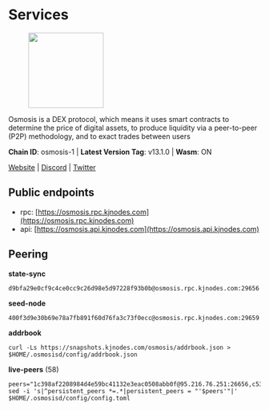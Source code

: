 # Services

<figure><img src="https://raw.githubusercontent.com/kj89/testnet_manuals/main/pingpub/logos/osmosis.png" width="150" alt=""><figcaption></figcaption></figure>

Osmosis is a DEX protocol, which means it uses smart contracts  to determine the price of digital assets, to produce liquidity  via a peer-to-peer (P2P) methodology, and to exact trades between users

**Chain ID**: osmosis-1 | **Latest Version Tag**: v13.1.0 | **Wasm**: ON

[Website](https://osmosis.zone) | [Discord](https://discord.gg/osmosis) | [Twitter](https://twitter.com/osmosiszone)


## Public endpoints

* rpc: [https://osmosis.rpc.kjnodes.com](https://osmosis.rpc.kjnodes.com)
* api: [https://osmosis.api.kjnodes.com](https://osmosis.api.kjnodes.com)

## Peering

**state-sync**

```
d9bfa29e0cf9c4ce0cc9c26d98e5d97228f93b0b@osmosis.rpc.kjnodes.com:29656
```

**seed-node**

```
400f3d9e30b69e78a7fb891f60d76fa3c73f0ecc@osmosis.rpc.kjnodes.com:29659
```

**addrbook**
```
curl -Ls https://snapshots.kjnodes.com/osmosis/addrbook.json > $HOME/.osmosisd/config/addrbook.json
```

**live-peers** (58)
```
peers="1c398af2208984d4e59bc41132e3eac0508abb0f@95.216.76.251:26656,c5358545d951ae666c695903036c1e93578951eb@135.181.176.113:26656,c47e03ce1b82b136768581a028033c4e201962f6@65.108.79.45:26656,0419c998d6aac0afdb05808ad9a935670248e209@65.108.204.56:26656,178c24a6067e5ad07e126337cf1a041b95a20a5a@65.109.36.189:26656,406f64a8d601e34d7311fd61ec87b0c7028bd230@138.201.23.39:46656,36fd74857b30513a6339b58e7bf889ab0a8cf57c@34.91.30.41:26656,98a4aa5ebe9b3c62561be9c37517def8de0b4868@57.128.65.115:26656,2def96b97cab65a6a35f871f0ab3c384a1176869@104.155.13.66:26656,071ae914b06e14148a6286a0fa087c797336f043@34.105.246.121:26656,569aac51b04607a18696c63035586816dec85511@157.90.213.235:26656,f225f8a168ec794d334d7100994b62e5e7648072@35.234.158.17:26656,9b1bfb99d9eb04af32510ed8e3eb83c59448662f@95.214.52.220:26656,d0d4b88110767c503baa8a618cfd7e284482f8dc@37.120.245.11:26656,fc2ad6fb9f20b4a637e244d92c35362bdb5d96af@100.26.145.135:26656,fc590afe489a1b9ca8ff3f2fb396dbc20b1997a4@204.16.244.254:26656,6b1dd134b30aeaeb2f21f33bd2cd0370a2275501@138.68.6.165:26656,d9bfa29e0cf9c4ce0cc9c26d98e5d97228f93b0b@65.109.88.38:29656,0660d18b65340a55514f240dd517282ca286f169@176.9.28.62:26656,5696d9806c883beb725fb469d90039d921107b5b@116.202.209.186:26656,724cef11bbe866269b3d67f7dd5ea539cc4096bf@198.244.164.186:26656,f4b811759e55f665180545ad5e1b42573f660861@135.181.181.251:26656,bfb67b2ae345955d6bc0991450120669c683386e@149.56.25.66:26656,be930386104083882c7e491d60584e15c101c1da@178.128.156.131:26656,74e8ba742d8312c250f3237c8c8f3f951c01f9df@95.216.4.104:2003,20913e92e8b9ea2d80ad34edd9b52e97886cf616@54.37.30.181:26656,e0fbdbdce6ec8797412751edd00fbaf114c42fad@34.220.226.204:26656,7de231d5c75feb810a9196fa2a3e83e0576c88a9@212.95.53.152:26656,a6283307952423c1751431c220d11ed36b61ed84@143.110.237.113:26656,31e7a8b8cc97e85472c609f9d220fdd9536d4f4d@94.130.220.54:26656,ca0481d7013194692c586eb78081fa4f298c6ccf@15.223.57.204:26656,47e4075978458bfc382630b2a46aabbbbf7977b2@143.198.234.114:26656,f67dde244467670d0cbd93a71ec1d6fd9c99c528@93.115.29.37:26656,43785e5ffd8783393ea8094f77efcee5bdbcdce3@78.141.244.18:26656,60a2c89e7253502e93517a026f44a2431cc81230@220.85.113.39:26656,6945be12a7d357a39b9cfbb0018249b234fc4a15@54.241.143.196:26656,b8450ac06ab8ccac21b21bbbba8ea3751a479291@3.91.196.177:26656,407267ac44b20a0a4258d0bbca1c9f657bf88d08@74.118.143.19:26656,b15ff06834de16016d8d905162e1365423d21a66@35.172.193.124:26656,c9bf65acffea46ac8368cbe88f679519f7812f3b@18.142.38.209:26656,30e9432879d5b0976b88e52120dc12338e40fc33@65.108.108.176:26656,3197daa0ee5245b17a546be032ff0f6814e1d1db@148.251.191.239:26656,42745690b41f6a7515c4a87d88efda2e82b55b76@78.46.94.183:26656,32e9d4a7413dd5393c8be004bee68dea683be839@65.21.227.95:2004,31d2c86f7957e2db91297e54c3b0456ea06c2250@173.67.177.115:26656,d589eb77d7dfebec659ce8bce9f903250301c8ba@116.202.216.57:26656,2000928f1b09973431b53292ef80c1cd836fd967@168.119.213.117:26656,1876eb08c7e93c965a895177f82c8725f89c0f65@54.214.183.228:26656,e3cc05de734a9eb3da832cf0236f319a9a4063ba@95.216.101.39:26656,3f6e94a2f3fbf1af8077c542243278880e5e795f@135.181.163.178:36656,f95d9634ad68b8f0ac80ce308adb71d8c119ada5@141.98.219.104:26656,971c324f0889de5fd528402487168d88857a3df6@66.172.36.141:36656,4d659b7b244a68913bfbdc6c9e7aa1a64391238e@74.118.139.59:26656,9c1a9d04c2d642dd3297672f734d47d87f236ae4@109.123.253.244:26656,77900931e443efd95c7feeb86a13968321f24d9b@194.163.161.146:24650,8500a6a0a7f1a6afc66f5d8956214bfd44ebd30c@65.109.53.142:26856,5e9051d2ae7d9be1656a5348ad0916f255b96c73@135.181.214.17:26656,4e38d3caa1554d7f46a2654fa9997554c13f61f2@95.216.96.61:26656"
sed -i 's|^persistent_peers *=.*|persistent_peers = "'$peers'"|' $HOME/.osmosisd/config/config.toml
```
